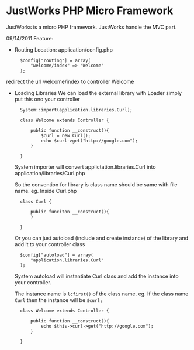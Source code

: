JustWorks PHP Micro Framework
=============================

JustWorks is a micro PHP framework. JustWorks handle the MVC part.

09/14/2011
Feature:

- Routing
    Location: application/config.php
    
    
    
    
        $config["routing"] = array(
            "welcome/index" => "Welcome"
        );




redirect the url welcome/index to controller Welcome

- Loading Libraries
    We can load the external library with Loader simply put this ono your controller




        System::import(application.libraries.Curl);

        class Welcome extends Controller {

            public function __construct(){
                $curl = new Curl();
                echo $curl->get("http://google.com");
            }
            
        }




    System importer will convert applictation.libraries.Curl into application/libraries/Curl.php
    
    So the convention for library is class name should be same with file name.
    eg. Inside Curl.php



    
        class Curl {

            public funciton __construct(){
            }

        }



     
    Or you can just autoload (include and create instance) of the library
    and add it to your controller class



    
        $config["autoload"] = array(
            "application.libraries.Curl"
        );



    
    System autoload will instantiate Curl class and add the instance into
    your controller.
    
    The instance name is `lcfirst()` of the class name.
    eg. If the class name `Curl` then the instance will be `$curl;`
    
    
    
    
        class Welcome extends Controller {

            public function __construct(){
                echo $this->curl->get("http://google.com");
            }
            
        }
    
    
    
    
    
